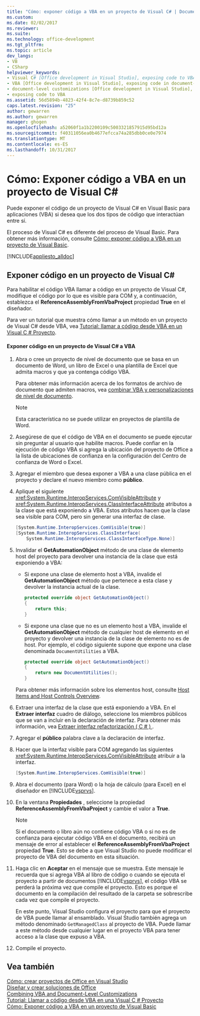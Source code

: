 ```yaml
---
title: "Cómo: exponer código a VBA en un proyecto de Visual C# | Documentos de Microsoft"
ms.custom: 
ms.date: 02/02/2017
ms.reviewer: 
ms.suite: 
ms.technology: office-development
ms.tgt_pltfrm: 
ms.topic: article
dev_langs:
- VB
- CSharp
helpviewer_keywords:
- Visual C# [Office development in Visual Studio], exposing code to VBA
- VBA [Office development in Visual Studio], exposing code in document-level customizations
- document-level customizations [Office development in Visual Studio], exposing code
- exposing code to VBA
ms.assetid: 56d5894b-4823-42f4-8c7e-d8739b859c52
caps.latest.revision: "25"
author: gewarren
ms.author: gewarren
manager: ghogen
ms.openlocfilehash: a52060f1a1b2200109c5003321857915d95bd12a
ms.sourcegitcommit: f40311056ea0b4677efcca74a285dbb0ce0e7974
ms.translationtype: MT
ms.contentlocale: es-ES
ms.lasthandoff: 10/31/2017
---
```

# <a name="how-to-expose-code-to-vba-in-a-visual-c-project"></a>Cómo: Exponer código a VBA en un proyecto de Visual C#
  Puede exponer el código de un proyecto de Visual C# en Visual Basic para aplicaciones (VBA) si desea que los dos tipos de código que interactúan entre sí.  
  
 El proceso de Visual C# es diferente del proceso de Visual Basic. Para obtener más información, consulte [Cómo: exponer código a VBA en un proyecto de Visual Basic](../vsto/how-to-expose-code-to-vba-in-a-visual-basic-project.md).  
  
 [!INCLUDE[appliesto_alldoc](../vsto/includes/appliesto-alldoc-md.md)]  
  
## <a name="exposing-code-in-a-visual-c-project"></a>Exponer código en un proyecto de Visual C#  
 Para habilitar el código VBA llamar a código en un proyecto de Visual C#, modifique el código por lo que es visible para COM y, a continuación, establezca el **ReferenceAssemblyFromVbaProject** propiedad **True** en el diseñador.  
  
 Para ver un tutorial que muestra cómo llamar a un método en un proyecto de Visual C# desde VBA, vea [Tutorial: llamar a código desde VBA en un Visual C &#35; Proyecto](../vsto/walkthrough-calling-code-from-vba-in-a-visual-csharp-project.md).  
  
#### <a name="to-expose-code-in-a-visual-c-project-to-vba"></a>Exponer código en un proyecto de Visual C# a VBA  
  
1.  Abra o cree un proyecto de nivel de documento que se basa en un documento de Word, un libro de Excel o una plantilla de Excel que admita macros y que ya contenga código VBA.  
  
     Para obtener más información acerca de los formatos de archivo de documento que admiten macros, vea [combinar VBA y personalizaciones de nivel de documento](../vsto/combining-vba-and-document-level-customizations.md).  
  
    > [!NOTE]  
    >  Esta característica no se puede utilizar en proyectos de plantilla de Word.  
  
2.  Asegúrese de que el código de VBA en el documento se puede ejecutar sin preguntar al usuario que habilite macros. Puede confiar en la ejecución de código VBA si agrega la ubicación del proyecto de Office a la lista de ubicaciones de confianza en la configuración del Centro de confianza de Word o Excel.  
  
3.  Agregar el miembro que desea exponer a VBA a una clase pública en el proyecto y declare el nuevo miembro como **público**.  
  
4.  Aplique el siguiente <xref:System.Runtime.InteropServices.ComVisibleAttribute> y <xref:System.Runtime.InteropServices.ClassInterfaceAttribute> atributos a la clase que está exponiendo a VBA. Estos atributos hacen que la clase sea visible para COM, pero sin generar una interfaz de clase.  
  
    ```csharp  
    [System.Runtime.InteropServices.ComVisible(true)]  
    [System.Runtime.InteropServices.ClassInterface(  
        System.Runtime.InteropServices.ClassInterfaceType.None)]  
    ```  
  
5.  Invalidar el **GetAutomationObject** método de una clase de elemento host del proyecto para devolver una instancia de la clase que está exponiendo a VBA:  
  
    -   Si expone una clase de elemento host a VBA, invalide el **GetAutomationObject** método que pertenece a esta clase y devolver la instancia actual de la clase.  
  
        ```csharp  
        protected override object GetAutomationObject()  
        {  
            return this;  
        }  
        ```  
  
    -   Si expone una clase que no es un elemento host a VBA, invalide el **GetAutomationObject** método de cualquier host de elemento en el proyecto y devolver una instancia de la clase de elemento no es de host. Por ejemplo, el código siguiente supone que expone una clase denominada `DocumentUtilities` a VBA.  
  
        ```csharp  
        protected override object GetAutomationObject()  
        {  
            return new DocumentUtilities();  
        }  
        ```  
  
     Para obtener más información sobre los elementos host, consulte [Host Items and Host Controls Overview](../vsto/host-items-and-host-controls-overview.md).  
  
6.  Extraer una interfaz de la clase que está exponiendo a VBA. En el **Extraer interfaz** cuadro de diálogo, seleccione los miembros públicos que se van a incluir en la declaración de interfaz. Para obtener más información, vea [Extraer interfaz refactorización &#40; C &#35; &#41; ](/visualstudio/csharp-ide/extract-interface-refactoring-csharp).  
  
7.  Agregar el **público** palabra clave a la declaración de interfaz.  
  
8.  Hacer que la interfaz visible para COM agregando las siguientes <xref:System.Runtime.InteropServices.ComVisibleAttribute> atribuir a la interfaz.  
  
    ```csharp  
    [System.Runtime.InteropServices.ComVisible(true)]  
    ```  
  
9. Abra el documento (para Word) o la hoja de cálculo (para Excel) en el diseñador en [!INCLUDE[vsprvs](../sharepoint/includes/vsprvs-md.md)].  
  
10. En la ventana **Propiedades** , seleccione la propiedad **ReferenceAssemblyFromVbaProject** y cambie el valor a **True**.  
  
    > [!NOTE]  
    >  Si el documento o libro aún no contiene código VBA o si no es de confianza para ejecutar código VBA en el documento, recibirá un mensaje de error al establecer el **ReferenceAssemblyFromVbaProject** propiedad **True**. Esto se debe a que Visual Studio no puede modificar el proyecto de VBA del documento en esta situación.  
  
11. Haga clic en **Aceptar** en el mensaje que se muestra. Este mensaje le recuerda que si agrega VBA al libro de código o cuando se ejecuta el proyecto a partir de documentos [!INCLUDE[vsprvs](../sharepoint/includes/vsprvs-md.md)], el código VBA se perderá la próxima vez que compile el proyecto. Esto es porque el documento en la compilación del resultado de la carpeta se sobrescribe cada vez que compile el proyecto.  
  
     En este punto, Visual Studio configura el proyecto para que el proyecto de VBA puede llamar al ensamblado. Visual Studio también agrega un método denominado `GetManagedClass` al proyecto de VBA. Puede llamar a este método desde cualquier lugar en el proyecto VBA para tener acceso a la clase que expuso a VBA.  
  
12. Compile el proyecto.  
  
## <a name="see-also"></a>Vea también  
 [Cómo: crear proyectos de Office en Visual Studio](../vsto/how-to-create-office-projects-in-visual-studio.md)   
 [Diseñar y crear soluciones de Office](../vsto/designing-and-creating-office-solutions.md)   
 [Combining VBA and Document-Level Customizations](../vsto/combining-vba-and-document-level-customizations.md)   
 [Tutorial: Llamar a código desde VBA en una Visual C &#35; Proyecto](../vsto/walkthrough-calling-code-from-vba-in-a-visual-csharp-project.md)   
 [Cómo: Exponer código a VBA en un proyecto de Visual Basic](../vsto/how-to-expose-code-to-vba-in-a-visual-basic-project.md)  
  
  